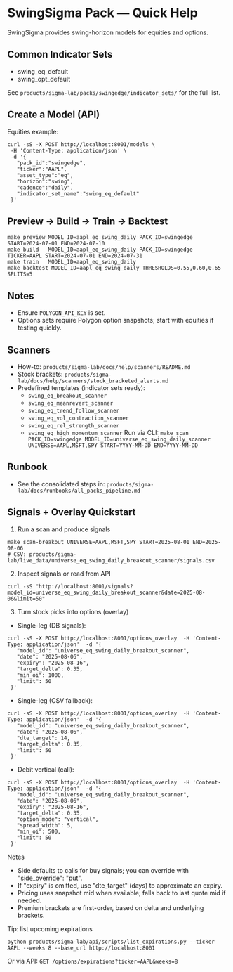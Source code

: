 # SwingSigma Pack — Quick Help

SwingSigma provides swing-horizon models for equities and options.

## Common Indicator Sets
- swing_eq_default
- swing_opt_default

See `products/sigma-lab/packs/swingedge/indicator_sets/` for the full list.

## Create a Model (API)
Equities example:
```
curl -sS -X POST http://localhost:8001/models \
 -H 'Content-Type: application/json' \
 -d '{
   "pack_id":"swingedge",
   "ticker":"AAPL",
   "asset_type":"eq",
   "horizon":"swing",
   "cadence":"daily",
   "indicator_set_name":"swing_eq_default"
 }'
```

## Preview → Build → Train → Backtest
```
make preview MODEL_ID=aapl_eq_swing_daily PACK_ID=swingedge START=2024-07-01 END=2024-07-10
make build   MODEL_ID=aapl_eq_swing_daily PACK_ID=swingedge TICKER=AAPL START=2024-07-01 END=2024-07-31
make train   MODEL_ID=aapl_eq_swing_daily
make backtest MODEL_ID=aapl_eq_swing_daily THRESHOLDS=0.55,0.60,0.65 SPLITS=5
```

## Notes
- Ensure `POLYGON_API_KEY` is set.
- Options sets require Polygon option snapshots; start with equities if testing quickly.

## Scanners
- How-to: `products/sigma-lab/docs/help/scanners/README.md`
- Stock brackets: `products/sigma-lab/docs/help/scanners/stock_bracketed_alerts.md`
- Predefined templates (indicator sets ready):
  - `swing_eq_breakout_scanner`
  - `swing_eq_meanrevert_scanner`
  - `swing_eq_trend_follow_scanner`
  - `swing_eq_vol_contraction_scanner`
  - `swing_eq_rel_strength_scanner`
  - `swing_eq_high_momentum_scanner`
Run via CLI: `make scan PACK_ID=swingedge MODEL_ID=universe_eq_swing_daily_scanner UNIVERSE=AAPL,MSFT,SPY START=YYYY-MM-DD END=YYYY-MM-DD`

## Runbook
- See the consolidated steps in: `products/sigma-lab/docs/runbooks/all_packs_pipeline.md`


## Signals + Overlay Quickstart

1) Run a scan and produce signals
```
make scan-breakout UNIVERSE=AAPL,MSFT,SPY START=2025-08-01 END=2025-08-06
# CSV: products/sigma-lab/live_data/universe_eq_swing_daily_breakout_scanner/signals.csv
```

2) Inspect signals or read from API
```
curl -sS "http://localhost:8001/signals?model_id=universe_eq_swing_daily_breakout_scanner&date=2025-08-06&limit=50"
```

3) Turn stock picks into options (overlay)
- Single-leg (DB signals):
```
curl -sS -X POST http://localhost:8001/options_overlay  -H 'Content-Type: application/json'  -d '{
   "model_id": "universe_eq_swing_daily_breakout_scanner",
   "date": "2025-08-06",
   "expiry": "2025-08-16",
   "target_delta": 0.35,
   "min_oi": 1000,
   "limit": 50
 }'
```
- Single-leg (CSV fallback):
```
curl -sS -X POST http://localhost:8001/options_overlay  -H 'Content-Type: application/json'  -d '{
   "model_id": "universe_eq_swing_daily_breakout_scanner",
   "date": "2025-08-06",
   "dte_target": 14,
   "target_delta": 0.35,
   "limit": 50
 }'
```
- Debit vertical (call):
```
curl -sS -X POST http://localhost:8001/options_overlay  -H 'Content-Type: application/json'  -d '{
   "model_id": "universe_eq_swing_daily_breakout_scanner",
   "date": "2025-08-06",
   "expiry": "2025-08-16",
   "target_delta": 0.35,
   "option_mode": "vertical",
   "spread_width": 5,
   "min_oi": 500,
   "limit": 50
 }'
```

Notes
- Side defaults to calls for buy signals; you can override with "side_override": "put".
- If "expiry" is omitted, use "dte_target" (days) to approximate an expiry.
- Pricing uses snapshot mid when available; falls back to last quote mid if needed.
- Premium brackets are first-order, based on delta and underlying brackets.


Tip: list upcoming expirations
```
python products/sigma-lab/api/scripts/list_expirations.py --ticker AAPL --weeks 8 --base_url http://localhost:8001
```
Or via API: `GET /options/expirations?ticker=AAPL&weeks=8`

